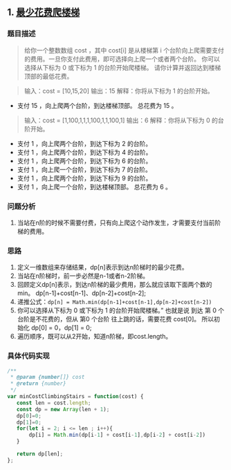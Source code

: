 ## 1. [最少花费爬楼梯](https://leetcode.cn/problems/min-cost-climbing-stairs/description/)

### 题目描述
> 给你一个整数数组 cost ，其中 cost[i] 是从楼梯第 i 个台阶向上爬需要支付的费用。一旦你支付此费用，即可选择向上爬一个或者两个台阶。
你可以选择从下标为 0 或下标为 1 的台阶开始爬楼梯。
请你计算并返回达到楼梯顶部的最低花费。

>输入：cost = [10,15,20]
输出：15
解释：你将从下标为 1 的台阶开始。
- 支付 15 ，向上爬两个台阶，到达楼梯顶部。
总花费为 15 。

> 输入：cost = [1,100,1,1,1,100,1,1,100,1]
输出：6
解释：你将从下标为 0 的台阶开始。
- 支付 1 ，向上爬两个台阶，到达下标为 2 的台阶。
- 支付 1 ，向上爬两个台阶，到达下标为 4 的台阶。
- 支付 1 ，向上爬两个台阶，到达下标为 6 的台阶。
- 支付 1 ，向上爬一个台阶，到达下标为 7 的台阶。
- 支付 1 ，向上爬两个台阶，到达下标为 9 的台阶。
- 支付 1 ，向上爬一个台阶，到达楼梯顶部。
总花费为 6 。


### 问题分析
1. 当站在n阶的时候不需要付费，只有向上爬这个动作发生，才需要支付当前阶梯的费用。

### 思路
1. 定义一维数组来存储结果，dp[n]表示到达n阶梯时的最少花费。
2. 当站在n阶梯时，前一步必然是n-1或者n-2阶梯。
3. 回顾定义dp[n]表示，到达n阶梯的最少费用，那么就应该取下面两个数的min。 dp[n-1]+cost[n-1]、dp[n-2]+cost[n-2];
4. 递推公式：`dp[n] = Math.min(dp[n-1]+cost[n-1],dp[n-2]+cost[n-2])`
5. 你可以选择从下标为 0 或下标为 1 的台阶开始爬楼梯。” 也就是说 到达 第 0 个台阶是不花费的，但从 第0 个台阶 往上跳的话，需要花费 cost[0]。
所以初始化 dp[0] = 0，dp[1] = 0;
5. 遍历顺序，既可以从2开始，知道n阶梯，即cost.length。

### 具体代码实现
```js
/**
 * @param {number[]} cost
 * @return {number}
 */
var minCostClimbingStairs = function(cost) {
   const len = cost.length;
   const dp = new Array(len + 1);
   dp[0]=0;
   dp[1]=0;
   for(let i = 2; i <= len ; i++){
       dp[i] = Math.min(dp[i-1] + cost[i-1],dp[i-2] + cost[i-2]) 
   } 

   return dp[len];
};
```